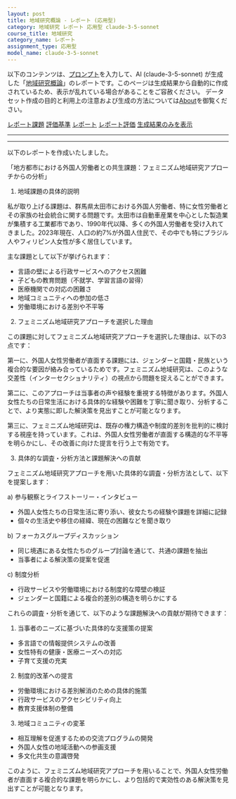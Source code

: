```yaml
---
layout: post
title: 地域研究概論 - レポート (応用型)
category: 地域研究 レポート 応用型 claude-3-5-sonnet
course_title: 地域研究
category_name: レポート
assignment_type: 応用型
model_name: claude-3-5-sonnet
---
```


以下のコンテンツは、[プロンプト](https://github.com/takedatoshiyuki/synthetic_assignments/tree/main/generated/地域研究/claude-3-5-sonnet/prompt_レポート-応用型.md)を入力して、AI (claude-3-5-sonnet) が生成した「[地域研究概論](/contents/地域研究/)」のレポートです。このページは生成結果から自動的に作成されているため、表示が乱れている場合があることをご容赦ください。
データセット作成の目的と利用上の注意および生成の方法については[About](/About)を御覧ください。

[レポート課題](../レポート課題-応用型)
[評価基準](../評価基準-応用型)
[レポート](../レポート-応用型)
[レポート評価](../レポート評価-応用型)
[生成結果のみを表示](https://github.com/takedatoshiyuki/synthetic_assignments/tree/main/generated/地域研究/claude-3-5-sonnet/レポート-応用型.md)
  

***
***
  
以下のレポートを作成いたしました。

「地方都市における外国人労働者との共生課題：フェミニズム地域研究アプローチからの分析」

1. 地域課題の具体的説明

私が取り上げる課題は、群馬県太田市における外国人労働者、特に女性労働者とその家族の社会統合に関する問題です。太田市は自動車産業を中心とした製造業が集積する工業都市であり、1990年代以降、多くの外国人労働者を受け入れてきました。2023年現在、人口の約7%が外国人住民で、その中でも特にブラジル人やフィリピン人女性が多く居住しています。

主な課題として以下が挙げられます：
- 言語の壁による行政サービスへのアクセス困難
- 子どもの教育問題（不就学、学習言語の習得）
- 医療機関での対応の困難さ
- 地域コミュニティへの参加の低さ
- 労働環境における差別や不平等

2. フェミニズム地域研究アプローチを選択した理由

この課題に対してフェミニズム地域研究アプローチを選択した理由は、以下の3点です：

第一に、外国人女性労働者が直面する課題には、ジェンダーと国籍・民族という複合的な要因が絡み合っているためです。フェミニズム地域研究は、このような交差性（インターセクショナリティ）の視点から問題を捉えることができます。

第二に、このアプローチは当事者の声や経験を重視する特徴があります。外国人女性たちの日常生活における具体的な経験や困難を丁寧に聞き取り、分析することで、より実態に即した解決策を見出すことが可能となります。

第三に、フェミニズム地域研究は、既存の権力構造や制度的差別を批判的に検討する視座を持っています。これは、外国人女性労働者が直面する構造的な不平等を明らかにし、その改善に向けた提言を行う上で有効です。

3. 具体的な調査・分析方法と課題解決への貢献

フェミニズム地域研究アプローチを用いた具体的な調査・分析方法として、以下を提案します：

a) 参与観察とライフストーリー・インタビュー
- 外国人女性たちの日常生活に寄り添い、彼女たちの経験や課題を詳細に記録
- 個々の生活史や移住の経緯、現在の困難などを聞き取り

b) フォーカスグループディスカッション
- 同じ境遇にある女性たちのグループ討論を通じて、共通の課題を抽出
- 当事者による解決策の提案を促進

c) 制度分析
- 行政サービスや労働環境における制度的な障壁の検証
- ジェンダーと国籍による複合的差別の構造を明らかにする

これらの調査・分析を通じて、以下のような課題解決への貢献が期待できます：

1. 当事者のニーズに基づいた具体的な支援策の提案
- 多言語での情報提供システムの改善
- 女性特有の健康・医療ニーズへの対応
- 子育て支援の充実

2. 制度的改革への提言
- 労働環境における差別解消のための具体的施策
- 行政サービスのアクセシビリティ向上
- 教育支援体制の整備

3. 地域コミュニティの変革
- 相互理解を促進するための交流プログラムの開発
- 外国人女性の地域活動への参画支援
- 多文化共生の意識啓発

このように、フェミニズム地域研究アプローチを用いることで、外国人女性労働者が直面する複合的な課題を明らかにし、より包括的で実効性のある解決策を見出すことが可能となります。
